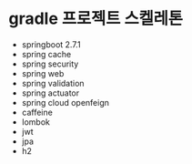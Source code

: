 # gradle 프로젝트 스켈레톤
- springboot 2.7.1
- spring cache
- spring security
- spring web
- spring validation
- spring actuator
- spring cloud openfeign
- caffeine
- lombok
- jwt
- jpa
- h2


